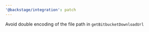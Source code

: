 ```yaml
---
'@backstage/integration': patch
---
```


Avoid double encoding of the file path in `getBitbucketDownloadUrl`
